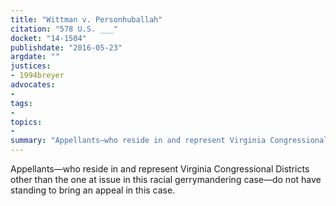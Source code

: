 ```yaml
---
title: "Wittman v. Personhuballah"
citation: "578 U.S. ___"
docket: "14-1504"
publishdate: "2016-05-23"
argdate: ""
justices:
- 1994breyer
advocates:
- 
tags:
- 
topics:
- 
summary: "Appellants—who reside in and represent Virginia Congressional Districts other than the one at issue in this racial gerrymandering case—do not have standing to bring an appeal in this case."
---
```

Appellants—who reside in and represent Virginia Congressional Districts other than the one at issue in this racial gerrymandering case—do not have standing to bring an appeal in this case.

